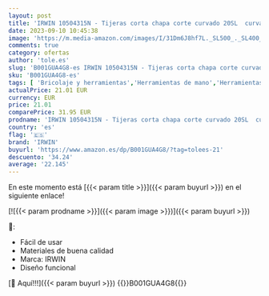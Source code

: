 ```yaml
---
layout: post
title: 'IRWIN 10504315N - Tijeras corta chapa corte curvado 20SL  curvas rectilíneas  en ángulo y a la izquierda'
date: 2023-09-10 10:45:38
image: 'https://m.media-amazon.com/images/I/31Dm6J8hf7L._SL500_._SL400_.jpg'
comments: true
category: ofertas
author: 'tole.es'
slug: 'B001GUA4G8-es IRWIN 10504315N - Tijeras corta chapa corte curvado 20SL...'
sku: 'B001GUA4G8-es'
tags: [ 'Bricolaje y herramientas','Herramientas de mano','Herramientas manuales y eléctricas','Self Service','Special Features Stores','Tienda profesional','Tijeras de hojalatero','irwin','tijeras','🇪🇸', ]
actualPrice: 21.01 EUR
currency: EUR
price: 21.01
comparePrice: 31.95 EUR
prodname: 'IRWIN 10504315N - Tijeras corta chapa corte curvado 20SL  curvas rectilíneas  en ángulo y a la izquierda'
country: 'es'
flag: '🇪🇸'
brand: 'IRWIN'
buyurl: 'https://www.amazon.es/dp/B001GUA4G8/?tag=tolees-21'
descuento: '34.24'
average: '22.145'
---
```


En este momento está [{{< param title >}}]({{< param buyurl >}}) en el siguiente enlace!

[![{{< param prodname >}}]({{< param image >}})]({{< param buyurl >}})

🔎:

- Fácil de usar
- Materiales de buena calidad
- Marca: IRWIN
- Diseño funcional

[🛒 Aquí!!!]({{< param buyurl >}})
{{<world>}}B001GUA4G8{{</world>}}
